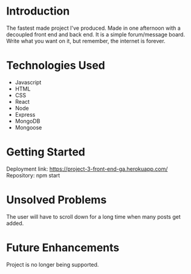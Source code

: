 # Introduction
The fastest made project I've produced. Made in one afternoon with a decoupled front end and back end. It is a simple forum/message board. Write what you want on it, but remember, the internet is forever.

# Technologies Used
* Javascript
* HTML
* CSS
* React
* Node
* Express
* MongoDB
* Mongoose

# Getting Started
Deployment link: https://project-3-front-end-ga.herokuapp.com/
Repository: npm start

# Unsolved Problems
The user will have to scroll down for a long time when many posts get added.

# Future Enhancements
Project is no longer being supported.